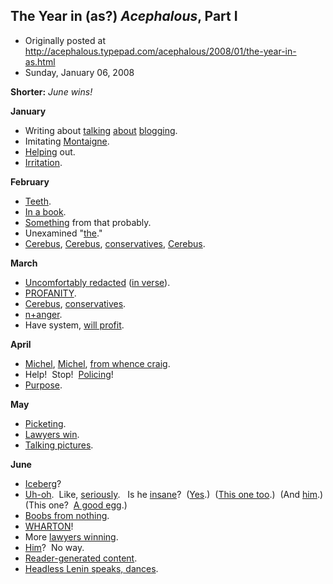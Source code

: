 ## The Year in (as?) <em>Acephalous</em>, Part I

 * Originally posted at http://acephalous.typepad.com/acephalous/2008/01/the-year-in-as.html
 * Sunday, January 06, 2008



**Shorter:** _June wins!_

**January**

*   Writing about [talking](http://acephalous.typepad.com/acephalous/2007/01/painstakingly\_c.html) [about](http://acephalous.typepad.com/acephalous/2007/01/reflections\_on\_.html) [blogging](http://acephalous.typepad.com/acephalous/2007/01/little\_circles.html).
*   Imitating [Montaigne](http://acephalous.typepad.com/acephalous/2007/01/of\_abomination\_.html).
*   [Helping](http://acephalous.typepad.com/acephalous/2007/01/grad\_school\_a\_p.html) out.
*   [Irritation](http://acephalous.typepad.com/acephalous/2007/01/statements\_broa.html).

**February**

*   [Teeth](http://acephalous.typepad.com/acephalous/2007/02/when\_streams\_of.html).
*   [In a book](http://acephalous.typepad.com/acephalous/2007/02/the\_sharp\_repor.html).
*   [Something](http://acephalous.typepad.com/acephalous/2007/02/of\_theories\_and.html) from that probably.
*   Unexamined "[the](http://acephalous.typepad.com/acephalous/2007/02/the\_intellectua.html)."
*   [Cerebus](http://acephalous.typepad.com/acephalous/2007/02/conservative\_li.html), [Cerebus](http://acephalous.typepad.com/acephalous/2007/02/cerebus\_and\_mod.html), [conservatives](http://acephalous.typepad.com/acephalous/2007/02/more\_on\_the\_pos.html), [Cerebus](http://acephalous.typepad.com/acephalous/2007/02/cerebus\_and\_mod\_1.html).

**March**

*   [Uncomfortably redacted](http://acephalous.typepad.com/acephalous/2007/03/and\_yet\_i\_still.html) ([in verse](http://acephalous.typepad.com/acephalous/2007/03/you\_make\_me\_unc.html)).
*   [PROFANITY](http://acephalous.typepad.com/acephalous/2007/03/show\_me\_your\_wo.html).
*   [Cerebus](http://acephalous.typepad.com/acephalous/2007/03/cerebus\_and\_mod.html), [conservatives](http://acephalous.typepad.com/acephalous/2007/03/why\_dont\_republ.html).
*   [n+anger](http://acephalous.typepad.com/acephalous/2007/03/n1\_vs\_litblogge.html).
*   Have system, [will profit](http://acephalous.typepad.com/acephalous/2007/03/welcome\_to\_acep.html).

**April**

*   [Michel](http://acephalous.typepad.com/acephalous/2007/04/the\_warden\_will.html), [Michel](http://acephalous.typepad.com/acephalous/2007/04/with\_apologies\_.html), [from whence craig](http://acephalous.typepad.com/acephalous/2007/04/on\_the\_impossib.html).
*   Help!  Stop!  [Policing](http://acephalous.typepad.com/acephalous/2007/04/how\_to\_police\_t.html)!
*   [Purpose](http://acephalous.typepad.com/acephalous/2007/04/the\_novel\_of\_pu.html).

**May**

*   [Picketing](http://acephalous.typepad.com/acephalous/2007/05/cue\_blogwide\_st.html).
*   [Lawyers win](http://acephalous.typepad.com/acephalous/2007/05/defeat.html).
*   [Talking pictures](http://acephalous.typepad.com/acephalous/2007/05/panel\_podcast.html).

**June**

*   [Iceberg](http://acephalous.typepad.com/acephalous/2007/06/click\_for\_large.html)?
*   [Uh-oh](http://acephalous.typepad.com/acephalous/2007/06/why\_context\_mat.html).  Like, [seriously](http://acephalous.typepad.com/acephalous/2007/06/time\_to\_be\_tatt.html).   Is he [insane](http://acephalous.typepad.com/acephalous/2007/06/refined\_white\_s.html)?  ([Yes](http://acephalous.typepad.com/acephalous/2007/06/update\_on\_the\_s.html).)  ([This one too](http://acephalous.typepad.com/acephalous/2007/06/generals\_gone\_r.html).)  (And [him](http://acephalous.typepad.com/acephalous/2007/06/a\_post\_every\_hi.html).)  (This one?  [A good egg](http://acephalous.typepad.com/acephalous/2007/06/update\_africana.html).)
*   [Boobs from nothing](http://acephalous.typepad.com/acephalous/2007/06/nice\_breasts\_to.html).
*   [WHARTON](http://acephalous.typepad.com/acephalous/2007/06/wharton.html)!
*   More [lawyers winning](http://acephalous.typepad.com/acephalous/2007/06/last\_month\_i\_ch.html).
*   [Him](http://acephalous.typepad.com/acephalous/2007/06/that\_nick\_ut.html)?  No way.
*   [Reader-generated content](http://acephalous.typepad.com/acephalous/2007/06/blogwar-an-inte.html).
*   [Headless Lenin speaks, dances](http://acephalous.typepad.com/acephalous/2007/06/the-first-ever-.html).
		
